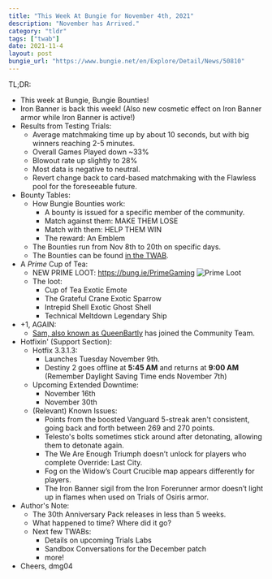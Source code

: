 ```yaml
---
title: "This Week At Bungie for November 4th, 2021"
description: "November has Arrived."
category: "tldr"
tags: ["twab"]
date: 2021-11-4
layout: post
bungie_url: "https://www.bungie.net/en/Explore/Detail/News/50810"
---
```

TL;DR:
- This week at Bungie, Bungie Bounties!
- Iron Banner is back this week! (Also new cosmetic effect on Iron Banner armor while Iron Banner is active!)
- Results from Testing Trials:
    - Average matchmaking time up by about 10 seconds, but with big winners reaching 2-5 minutes.
    - Overall Games Played down ~33%
    - Blowout rate up slightly to 28%
    - Most data is negative to neutral.
    - Revert change back to card-based matchmaking with the Flawless pool for the foreseeable future.
- Bounty Tables:
    - How Bungie Bounties work:
        - A bounty is issued for a specific member of the community.
        - Match against them: MAKE THEM LOSE
        - Match with them: HELP THEM WIN
        - The reward: An Emblem
    - The Bounties run from Nov 8th to 20th on specific days.
    - The Bounties can be found [in the TWAB](https://www.bungie.net/en/Explore/Detail/News/50810).
- A *Prime* Cup of Tea:
    - NEW PRIME LOOT: <https://bung.ie/PrimeGaming>
    ![Prime Loot](https://www.bungie.net/pubassets/pkgs/154/154477/detail_tab1_card1_2x.jpg?cv=3983621215&av=1624964356)
    - The loot:
        - Cup of Tea Exotic Emote
        - The Grateful Crane Exotic Sparrow
        - Intrepid Shell Exotic Ghost Shell
        - Technical Meltdown Legendary Ship
- +1, AGAIN:
    - [Sam, also known as QueenBartly](https://twitter.com/MrsQueenBartley) has joined the Community Team.
- Hotfixin' (Support Section):
    - Hotfix 3.3.1.3:
        - Launches Tuesday November 9th.
        - Destiny 2 goes offline at **5:45 AM** and returns at **9:00 AM** (Remember Daylight Saving Time ends November 7th)
    - Upcoming Extended Downtime:
        - November 16th
        - November 30th
    - (Relevant) Known Issues:
        - Points from the boosted Vanguard 5-streak aren't consistent, going back and forth between 269 and 270 points.
        - Telesto's bolts sometimes stick around after detonating, allowing them to detonate again.
        - The We Are Enough Triumph doesn’t unlock for players who complete Override: Last City.
        - Fog on the Widow’s Court Crucible map appears differently for players.
        - The Iron Banner sigil from the Iron Forerunner armor doesn’t light up in flames when used on Trials of Osiris armor.
- Author's Note:
    - The 30th Anniversary Pack releases in less than 5 weeks.
    - What happened to time? Where did it go?
    - Next few TWABs:
        - Details on upcoming Trials Labs
        - Sandbox Conversations for the December patch
        - more!
- Cheers, dmg04